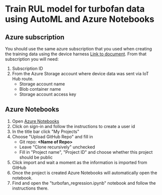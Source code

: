 # Train RUL model for turbofan data using AutoML and Azure Notebooks
## Azure subscription
You should use the same azure subscription that you used when creating the training data using the device harness [Link to document](). From that subscription you will need:
1. Subscription ID 
1. From the Azure Storage account where device data was sent via IoT Hub route.
    * Storage account name
    * Blob container name 
    * Storage account access key 
## Azure Notebooks 
1. Open [Azure Notebooks](https://notebooks.azure.com)
1. Click on sign-in and follow the instructions to create a user id
1. In the title bar click "My Projects"
1. Choose "Upload GitHub Repo"  and fill in 
    * Git repo: **&lt;Name of Repo&gt;**
    * Leave "Clone recursively" unchecked
    * Fill in "Project name", "Project ID" and choose whether this project should be public
1. Click import and wait a moment as the information is imported from GitHub
1. Once the project is created Azure Notebooks will automatically open the notebook.  
1. Find and open the "turbofan_regression.ipynb" notebook and follow the instructions there.



